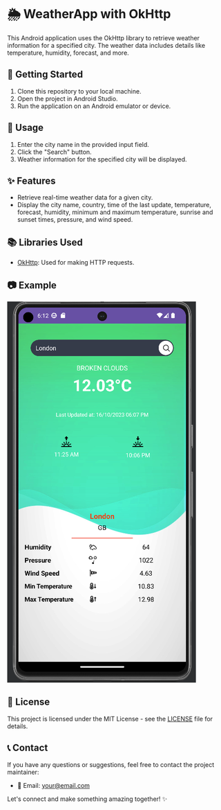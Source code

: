 # 🌦️ WeatherApp with OkHttp

This Android application uses the OkHttp library to retrieve weather information for a specified city. The weather data includes details like temperature, humidity, forecast, and more.

## 🚀 Getting Started

1. Clone this repository to your local machine.
2. Open the project in Android Studio.
3. Run the application on an Android emulator or device.

## 📱 Usage

1. Enter the city name in the provided input field.
2. Click the "Search" button.
3. Weather information for the specified city will be displayed.

## ✨ Features

- Retrieve real-time weather data for a given city.
- Display the city name, country, time of the last update, temperature, forecast, humidity, minimum and maximum temperature, sunrise and sunset times, pressure, and wind speed.

## 📚 Libraries Used

- [OkHttp](https://square.github.io/okhttp/): Used for making HTTP requests.

## 📷 Example

![WeatherApp Screenshot](https://github.com/bluekitsune-sad/smallerProjects/blob/main/screenshots/wapp.PNG)

## 📄 License

This project is licensed under the MIT License - see the [LICENSE](LICENSE) file for details.

## 📞 Contact

If you have any questions or suggestions, feel free to contact the project maintainer:

- 📧 Email: [your@email.com](mailto:saadshaan619@gmail.com)

Let's connect and make something amazing together! ✨
